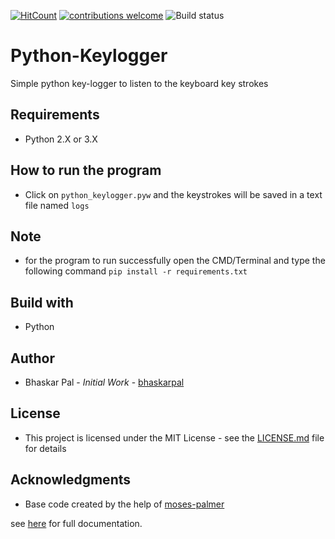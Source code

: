 [![HitCount](http://hits.dwyl.com/onyx-storm/tkinter-ATM.svg)](http://hits.dwyl.com/onyx-storm/tkinter-ATM)
[![contributions welcome](https://img.shields.io/badge/contributions-welcome-brightgreen.svg?style=flat)](https://github.com/onyx-storm)
![Build status](https://ci.appveyor.com/api/projects/status/pjxh5g91jpbh7t84?svg=true)
# Python-Keylogger
Simple python key-logger to listen to the keyboard key strokes


## Requirements
* Python 2.X or 3.X

## How to run the program 
* Click on `python_keylogger.pyw` and the keystrokes will be saved in a text file named `logs`

## Note

* for the program to run successfully open the CMD/Terminal and type the following command `pip install -r requirements.txt`

## Build with
* Python


## Author
* Bhaskar Pal - *Initial Work* - [bhaskarpal](https://github.com/onyx-storm) 

## License
* This project is licensed under the MIT License - see the [LICENSE.md](LICENSE) file for details

## Acknowledgments
* Base code created by the help of [moses-palmer](https://github.com/moses-palmer/pynput) 

see [here](https://pynput.readthedocs.io/en/latest/) for full documentation.








